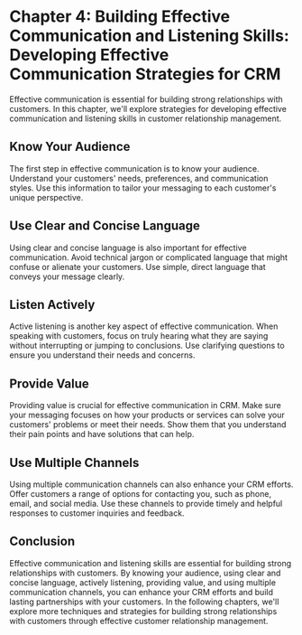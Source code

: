 Chapter 4: Building Effective Communication and Listening Skills: Developing Effective Communication Strategies for CRM
=======================================================================================================================

Effective communication is essential for building strong relationships with customers. In this chapter, we'll explore strategies for developing effective communication and listening skills in customer relationship management.

Know Your Audience
------------------

The first step in effective communication is to know your audience. Understand your customers' needs, preferences, and communication styles. Use this information to tailor your messaging to each customer's unique perspective.

Use Clear and Concise Language
------------------------------

Using clear and concise language is also important for effective communication. Avoid technical jargon or complicated language that might confuse or alienate your customers. Use simple, direct language that conveys your message clearly.

Listen Actively
---------------

Active listening is another key aspect of effective communication. When speaking with customers, focus on truly hearing what they are saying without interrupting or jumping to conclusions. Use clarifying questions to ensure you understand their needs and concerns.

Provide Value
-------------

Providing value is crucial for effective communication in CRM. Make sure your messaging focuses on how your products or services can solve your customers' problems or meet their needs. Show them that you understand their pain points and have solutions that can help.

Use Multiple Channels
---------------------

Using multiple communication channels can also enhance your CRM efforts. Offer customers a range of options for contacting you, such as phone, email, and social media. Use these channels to provide timely and helpful responses to customer inquiries and feedback.

Conclusion
----------

Effective communication and listening skills are essential for building strong relationships with customers. By knowing your audience, using clear and concise language, actively listening, providing value, and using multiple communication channels, you can enhance your CRM efforts and build lasting partnerships with your customers. In the following chapters, we'll explore more techniques and strategies for building strong relationships with customers through effective customer relationship management.


